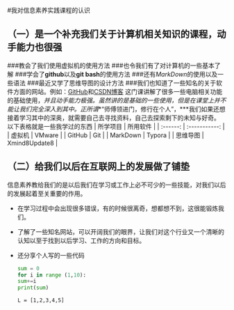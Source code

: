 #我对信息素养实践课程的认识

## （一）是一个补充我们关于计算机相关知识的课程，动手能力也很强  

###教会了我们使用虚拟机的使用方法
###也令我们有了对计算机的一些基本了解
###学会了**github**以及**git bash**的使用方法
###还有*MarkDown*的使用以及一些语法
###最近又学了思维导图的设计方法
###我们也知道了一些知名的关于软件方面的网站。例如：[GitHub](https://github.com/)和[CSDN博客](https://blog.csdn.net/)
这门课讲解了很多一些电脑相关功能的基础使用，*并且动手能力极强。*虽然讲的是基础的一些使用，但是在课堂上并不能让我们完全深入到其中。正所谓***“师傅领进门，修行在个人”，***我们如果还想接着学习其中的深奥，就需要自己去寻找资料，自己去探索剩下的未知与好奇。
     以下表格就是一些我学过的东西
| 所学项目 |   所用软件    |
| :------: | :-----------: |
|  虚拟机  |    VMware     |
|  GitHub  |      Git      |
| MarkDown |    Typora     |
| 思维导图 | Xmind8Update8 |
## （二）给我们以后在互联网上的发展做了铺垫

   信息素养教给我们的是以后我们在学习或工作上必不可少的一些技能，对我们以后的发展起着至关重要的作用。
* 在学习过程中会出现很多错误，有的时候很离奇，想都想不到，这很能锻炼我们。

* 了解了一些知名网站，可以开阔我们的眼界，让我们对这个行业又一个清晰的认知以至于找到以后学习、工作的方向和目标。

* 还分享个人写的一些代码
   ```python
   sum = 0
   for i in range (1,10):
   sum+=i
   print(sum)
   ```
   `L = [1,2,3,4,5]`